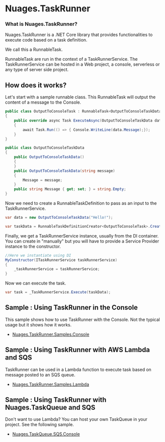 # Nuages.TaskRunner

### What is Nuages.TaskRunner?

Nuages.TaskRunner is a .NET Core library that provides functionalities to execute code based on a task definition.

We call this a RunnableTask.

RunnableTask are run in the context of a TaskRunnerService. The TaskRunnerService can be hosted in a Web project, a console, serverless or any type of server side project.


## How does it works?

Let's start with a sample runnable class. This RunnableTask will output the content of a message to the Console.

```csharp
public class OutputToConsoleTask : RunnableTask<OutputToConsoleTaskData>  
{  
    public override async Task ExecuteAsync(OutputToConsoleTaskData data)  
    {  
        await Task.Run(() => { Console.WriteLine(data.Message);});  
    }
}  

public class OutputToConsoleTaskData  
{  
    public OutputToConsoleTaskData()  
    {  
    }  
    public OutputToConsoleTaskData(string message)  
    {  
        Message = message;  
    }
    public string Message { get; set; } = string.Empty;  
}
```

Now we need to create a RunnableTaskDefinition to pass as an input to the TaskRunnerService.

```csharp
var data = new OutputToConsoleTaskData("Hello!");

var taskData = RunnableTaskDefinitionCreator<OutputToConsoleTask>.Create(data);
```

Finally, we get a TaskRunnerService instance, usually from the DI container. You can create in "manually" but you will have to provide a Service Provider instance to the constructor.

```csharp
//Here we instantiate using DI
MyConstructor(ITaskRunnerService taskRunnerService)
{
    _taskRunnerService = taskRunnerService;
}
```
Now we can execute the task.

```csharp
var task = _TaskRunnerService.Execute(taskData);
```

## Sample : Using TaskRunner in the Console

This sample shows how to use TaskRunner with the Console. Not the typical usage but it shows how it works.

- [Nuages.TaskRunner.Samples.Console](https://github.com/nuages-io/)

## Sample : Using TaskRunner with AWS Lambda and SQS

TaskRunner can be used in a Lambda function to execute task based on message posted to an SQS queue.

- [Nuages.TaskRunner.Samples.Lambda](https://github.com/nuages-io/)

## Sample : Using TaskRunner with Nuages.TaskQueue and SQS

Don't want to use Lambda? You can host your own TaskQueue in your project. See the following sample.

- [Nuages.TaskQueue.SQS.Console](https://github.com/nuages-io/)

